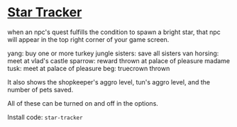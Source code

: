 # [Star Tracker](https://spelunky.fyi/mods/m/star-tracker/)

when an npc's quest fulfills the condition to spawn a bright star, that npc will appear in the top right corner of your game screen.

yang: buy one or more turkey jungle sisters: save all sisters van horsing: meet at vlad's castle sparrow: reward thrown at palace of pleasure madame tusk: meet at palace of pleasure beg: truecrown thrown

It also shows the shopkeeper's aggro level, tun's aggro level, and the number of pets saved.

All of these can be turned on and off in the options.

Install code: `star-tracker`
